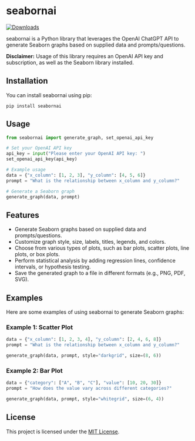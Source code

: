 # seabornai

[![Downloads](https://pepy.tech/badge/seabornai/month)](https://pepy.tech/project/seabornai)

seabornai is a Python library that leverages the OpenAI ChatGPT API to generate Seaborn graphs based on supplied data and prompts/questions.

**Disclaimer:** Usage of this library requires an OpenAI API key and subscription, as well as the Seaborn library installed.

## Installation

You can install seabornai using pip:

```
pip install seabornai
```

## Usage

```python
from seabornai import generate_graph, set_openai_api_key

# Set your OpenAI API key
api_key = input("Please enter your OpenAI API key: ")
set_openai_api_key(api_key)

# Example usage
data = {"x_column": [1, 2, 3], "y_column": [4, 5, 6]}
prompt = "What is the relationship between x_column and y_column?"

# Generate a Seaborn graph
generate_graph(data, prompt)
```

## Features

- Generate Seaborn graphs based on supplied data and prompts/questions.
- Customize graph style, size, labels, titles, legends, and colors.
- Choose from various types of plots, such as bar plots, scatter plots, line plots, or box plots.
- Perform statistical analysis by adding regression lines, confidence intervals, or hypothesis testing.
- Save the generated graph to a file in different formats (e.g., PNG, PDF, SVG).

## Examples

Here are some examples of using seabornai to generate Seaborn graphs:

### Example 1: Scatter Plot

```python
data = {"x_column": [1, 2, 3, 4], "y_column": [2, 4, 6, 8]}
prompt = "What is the relationship between x_column and y_column?"

generate_graph(data, prompt, style="darkgrid", size=(8, 6))
```

### Example 2: Bar Plot

```python
data = {"category": ["A", "B", "C"], "value": [10, 20, 30]}
prompt = "How does the value vary across different categories?"

generate_graph(data, prompt, style="whitegrid", size=(6, 4))
```

## License

This project is licensed under the [MIT License](https://opensource.org/licenses/MIT).

